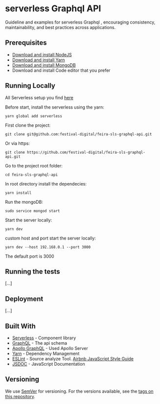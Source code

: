 # serverless Graphql API

Guideline and examples for serverless Graphql , encouraging consistency, maintainability, and best practices across applications.   

## Prerequisites

* [Download and install NodeJS](https://nodejs.org)
* [Download and install Yarn](https://yarnpkg.com)
* [Download and install MongoDB](https://docs.mongodb.com/manual/installation/)
* Download and install Code editor that you prefer

## Running Locally

All Serverless setup you find [here](https://serverless.com/framework/docs/getting-started/)

Before start, install the serverless using the yarn: 

```
yarn global add serverless
```

First clone the project: 

```
git clone git@github.com:festival-digital/feira-sls-graphql-api.git
```

Or via https: 

```
git clone https://github.com/festival-digital/feira-sls-graphql-api.git
```

Go to the project root folder:

```
cd feira-sls-graphql-api
```

In root directory install the dependecies:

```
yarn install
```

Run the mongoDB:

```
sudo service mongod start
```

Start the server locally:

```
yarn dev
```

custom host and port start the server locally:

```
yarn dev --host 192.168.0.1 --port 3000
```

The default port is 3000


## Running the tests

[...]

## Deployment

[...]

## Built With

* [Serverless](https://serverless.com/) - Component library
* [GraphQL](https://www.graphql.com/) - The api schema
* [Apollo GraphQL](https://www.apollographql.com/) - Used Apollo Server
* [Yarn](https://yarnpkg.com) - Dependency Management
* [ESLint](https://eslint.org/) - Source analyze Tool. [Airbnb JavaScript Style Guide](https://github.com/airbnb/javascript) 
* [JSDOC](http://usejsdoc.org) - JavaScript Documentation

## Versioning

We use [SemVer](http://semver.org/) for versioning. For the versions available, see the [tags on this repository](https://github.com/ace1-intermediacao-de-negocios-ltda/ace-1-app/tags). 

